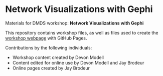 # Network Visualizations with Gephi
Materials for DMDS workshop: **Network Visualizations with Gephi**  

This repository contains workshop files, as well as files used to create the [workshop webpage](https://scds.githib.io/intro-gephi) with GitHub Pages.  


Contributions by the following individuals: 
- Workshop content created by Devon Modell
- Content edited for online use by Devon Modell and Jay Brodeur
- Online pages created by Jay Brodeur
